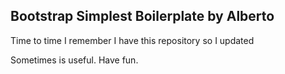 ## Bootstrap Simplest Boilerplate by Alberto
Time to time I remember I have this repository so I updated

Sometimes is useful. Have fun.